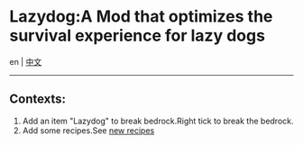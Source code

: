 # Lazydog:A Mod that optimizes the survival experience for lazy dogs
en | [中文](README_cn.md)
<hr>

## Contexts:
1. Add an item "Lazydog" to break bedrock.Right tick to break the bedrock.
2. Add some recipes.See [new recipes](https://baidu.com)


